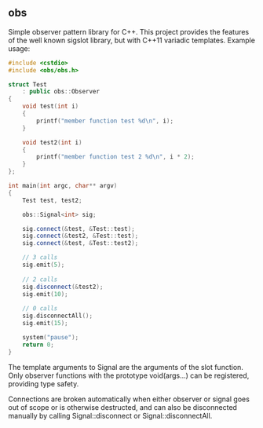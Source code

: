 <h2>obs</h2>

Simple observer pattern library for C++. This project provides the features of the well known sigslot library, but with C++11 variadic templates. Example usage:

```c++
#include <cstdio>
#include <obs/obs.h>

struct Test
    : public obs::Observer
{
    void test(int i)
    {
        printf("member function test %d\n", i);
    }

    void test2(int i)
    {
        printf("member function test 2 %d\n", i * 2);
    }
};

int main(int argc, char** argv)
{
    Test test, test2;

    obs::Signal<int> sig;

    sig.connect(&test, &Test::test);
    sig.connect(&test2, &Test::test);
    sig.connect(&test, &Test::test2);

    // 3 calls
    sig.emit(5);
    
    // 2 calls
    sig.disconnect(&test2);
    sig.emit(10);
    
    // 0 calls
    sig.disconnectAll();
    sig.emit(15);

    system("pause");
    return 0;
}
```

The template arguments to Signal are the arguments of the slot function. Only observer functions with the prototype void(args...) can be registered, providing type safety.

Connections are broken automatically when either observer or signal goes out of scope or is otherwise destructed, and can also be disconnected manually by calling Signal::disconnect or Signal::disconnectAll.
